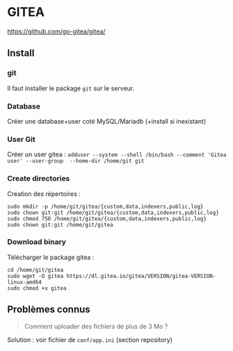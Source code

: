 # GITEA

https://github.com/go-gitea/gitea/

## Install

### git

Il faut installer le package `git` sur le serveur.

### Database

Créer une database+user coté MySQL/Mariadb (+install si inexistant)


### User Git

Créer un user gitea :
`adduser --system --shell /bin/bash --comment 'Gitea user' --user-group  --home-dir /home/git git`

### Create directories

Creation des répertoires :
```
sudo mkdir -p /home/git/gitea/{custom,data,indexers,public,log}
sudo chown git:git /home/git/gitea/{custom,data,indexers,public,log}
sudo chmod 750 /home/git/gitea/{custom,data,indexers,public,log}
sudo chown git:git /home/git/gitea
```

### Download binary

Télécharger le package gitea :
```
cd /home/git/gitea
sudo wget -O gitea https://dl.gitea.io/gitea/VERSION/gitea-VERSION-linux-amd64
sudo chmod +x gitea
```

## Problèmes connus

>Comment uploader des fichiers de plus de 3 Mo ?

Solution : voir fichier de `conf/app.ini` (section repository)
